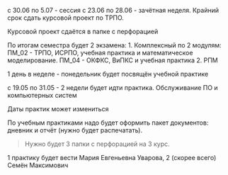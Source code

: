 с 30.06 по 5.07 - сессия
с 23.06 по 28.06 - зачётная неделя. Крайний срок сдать курсовой проект по ТРПО. 

Курсовой проект сдаётся в папке с перфорацией

По итогам семестра будет 2 экзамена:
	1. Комплексный по 2 модулям:
		ПМ_02 - ТРПО, ИСРПО, учебная практика и математическое моделирование. 
		ПМ_04 - ОКФКС, ВиПКС и учебная практика
	2. РПМ


1 день в неделе - понедельник будет посвящён учебной практике

с 19.05 по 31.05 - 2 недели будет идти практика. Обслуживание ПО и компьютерных систем

Даты практик может измениться 


По учебным практиками надо будет оформить пакет документов: дневник и отчёт (нужно будет распечатать). 

> Нужно будет 3 папки с перфорацией на 3 курс. 

1 практику будет вести Мария Евгеньевна Уварова, 2 (скорее всего) Семён Максимович